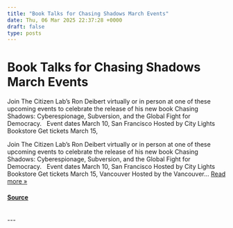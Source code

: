 ```yaml
---
title: "Book Talks for Chasing Shadows March Events"
date: Thu, 06 Mar 2025 22:37:28 +0000
draft: false
type: posts
---
```

# Book Talks for Chasing Shadows March Events





Join The Citizen Lab&#8217;s Ron Deibert virtually or in person at one of these upcoming events to celebrate the release of his new book Chasing Shadows: Cyberespionage, Subversion, and the Global Fight for Democracy. &#160; Event dates March 10, San Francisco Hosted by City Lights Bookstore Get tickets March 15,

Join The Citizen Lab’s Ron Deibert virtually or in person at one of these upcoming events to celebrate the release of his new book Chasing Shadows: Cyberespionage, Subversion, and the Global Fight for Democracy.   Event dates March 10, San Francisco Hosted by City Lights Bookstore Get tickets March 15, Vancouver Hosted by the Vancouver... [Read more »](https://citizenlab.ca/2025/03/book-talks-for-chasing-shadows-march-events/ "Read Book Talks for Chasing Shadows: March Events")

#### [Source](https://citizenlab.ca/2025/03/book-talks-for-chasing-shadows-march-events/)

<br/>
---

